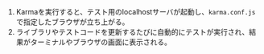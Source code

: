 1. Karmaを実行すると、テスト用のlocalhostサーバが起動し、`karma.conf.js`で指定したブラウザが立ち上がる。
2. ライブラリやテストコードを更新するたびに自動的にテストが実行され、結果がターミナルやブラウザの画面に表示される。
